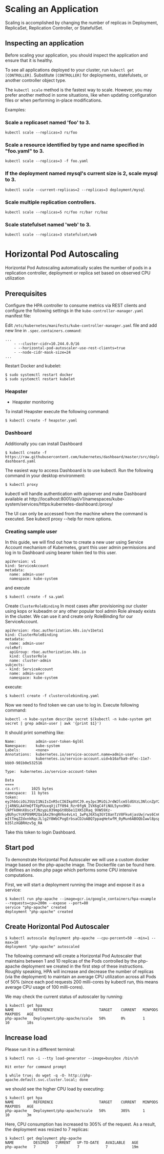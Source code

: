 # Scaling an Application

Scaling is accomplished by changing the number of replicas in Deployment, ReplicaSet, Replication Controller, or StatefulSet.

## Inspecting an application
Before scaling your application, you should inspect the application and ensure that it is healthy.

To see all applications deployed to your cluster, run `kubectl get [CONTROLLER]`. Substitute `[CONTROLLER]` for deployments, statefulsets, or another controller object type.

The `kubectl scale` method is the fastest way to scale. However, you may prefer another method in some situations, like when updating configuration files or when performing in-place modifications.

Examples:
  ### Scale a replicaset named 'foo' to 3.
  ```
  kubectl scale --replicas=3 rs/foo
  ```

  ### Scale a resource identified by type and name specified in "foo.yaml" to 3.
  ```
  kubectl scale --replicas=3 -f foo.yaml
  ```
  ### If the deployment named mysql's current size is 2, scale mysql to 3.
  ```
  kubectl scale --current-replicas=2 --replicas=3 deployment/mysql
  ``` 
  ### Scale multiple replication controllers.
  ```
  kubectl scale --replicas=5 rc/foo rc/bar rc/baz
  ```
  ### Scale statefulset named 'web' to 3.
  ```
  kubectl scale --replicas=3 statefulset/web
  ```
  
# Horizontal Pod Autoscaling

Horizontal Pod Autoscaling automatically scales the number of pods in a replication controller, deployment or replica set based on observed CPU utilization

## Prerequisites
Configure the HPA controller to consume metrics via REST clients and configure the following settings in the `kube-controller-manager.yaml` manifest file:

Edit `/etc/kubernetes/manifests/kube-controller-manager.yaml` file and add new line in `.spec.containers.command`:

```
...
    - --cluster-cidr=10.244.0.0/16
    - --horizontal-pod-autoscaler-use-rest-clients=true
    - --node-cidr-mask-size=24
...
```
Restart Docker and kubelet:
```
$ sudo systemctl restart docker
$ sudo systemctl restart kubelet
```

### Heapster

* Heapster monitoring

To install Heapster execute the following command:

```
$ kubectl create -f heapster.yaml
```
### Dashboard

Additionally you can install Dashboard

```
$ kubectl create -f https://raw.githubusercontent.com/kubernetes/dashboard/master/src/deploy/recommended/kubernetes-dashboard.yaml
```

The easiest way to access Dashboard is to use kubectl. Run the following command in your desktop environment:
```
$ kubectl proxy
```
kubectl will handle authentication with apiserver and make Dashboard available at http://localhost:8001/api/v1/namespaces/kube-system/services/https:kubernetes-dashboard:/proxy/

The UI can only be accessed from the machine where the command is executed. See kubectl proxy --help for more options.

### Creating sample user
In this guide, we will find out how to create a new user using Service Account mechanism of Kubernetes, grant this user admin permissions and log in to Dashboard using bearer token tied to this user.

```
apiVersion: v1
kind: ServiceAccount
metadata:
  name: admin-user
  namespace: kube-system
```
and execute

```
$ kubectl create -f sa.yaml
```
Create `ClusterRoleBinding`
In most cases after provisioning our cluster using kops or kubeadm or any other popular tool admin Role already exists in the cluster. We can use it and create only RoleBinding for our ServiceAccount.
```
apiVersion: rbac.authorization.k8s.io/v1beta1
kind: ClusterRoleBinding
metadata:
  name: admin-user
roleRef:
  apiGroup: rbac.authorization.k8s.io
  kind: ClusterRole
  name: cluster-admin
subjects:
- kind: ServiceAccount
  name: admin-user
  namespace: kube-system

```
execute:
```
$ kubectl create -f clustercolebinding.yaml
```
Now we need to find token we can use to log in. Execute following command:
```
kubectl -n kube-system describe secret $(kubectl -n kube-system get secret | grep admin-user | awk '{print $1}')
```

It should print something like:
```
Name:         admin-user-token-6gl6l
Namespace:    kube-system
Labels:       <none>
Annotations:  kubernetes.io/service-account.name=admin-user
              kubernetes.io/service-account.uid=b16afba9-dfec-11e7-bbb9-901b0e532516

Type:  kubernetes.io/service-account-token

Data
====
ca.crt:     1025 bytes
namespace:  11 bytes
token:      eyJhbGciOiJSUzI1NiIsInR5cCI6IkpXVCJ9.eyJpc3MiOiJrdWJlcm5ldGVzL3NlcnZpY2VhY2NvdW50Iiwia3ViZXJuZXRlcy5pby9zZXJ2aWNlYWNjb3VudC9uYW1lc3BhY2UiOiJrdWJlLXN5c3RlbSIsImt1YmVybmV0ZXMuaW8vc2VydmljZWFjY291bnQvc2VjcmV0Lm5hbWUiOiJhZG1pbi11c2VyLXRva2VuLTZnbDZsIiwia3ViZXJuZXRlcy5pby9zZXJ2aWNlYWNjb3VudC9zZXJ2aWNlLWFjY291bnQubmFtZSI6ImFkbWluLXVzZXIiLCJrdWJlcm5ldGVzLmlvL3NlcnZpY2VhY2NvdW50L3NlcnZpY2UtYWNjb3VudC51aWQiOiJiMTZhZmJhOS1kZmVjLTExZTctYmJiOS05MDFiMGU1MzI1MTYiLCJzdWIiOiJzeXN0ZW06c2VydmljZWFjY291bnQ6a3ViZS1zeXN0ZW06YWRtaW4tdXNlciJ9.M70CU3lbu3PP4OjhFms8PVL5pQKj-jj4RNSLA4YmQfTXpPUuxqXjiTf094_Rzr0fgN_IVX6gC4fiNUL5ynx9KU-lkPfk0HnX8scxfJNzypL039mpGt0bbe1IXKSIRaq_9VW59Xz-yBUhycYcKPO9RM2Qa1Ax29nqNVko4vLn1_1wPqJ6XSq3GYI8anTzV8Fku4jasUwjrws6Cn6_sPEGmL54sq5R4Z5afUtv-mItTmqZZdxnkRqcJLlg2Y8WbCPogErbsaCDJoABQ7ppaqHetwfM_0yMun6ABOQbIwwl8pspJhpplKwyo700OSpvTT9zlBsu-b35lzXGBRHzv5g_RA
```
Take this token to login Dashboard.

## Start pod

To demonstrate Horizontal Pod Autoscaler we will use a custom docker image based on the php-apache image. The Dockerfile can be found here. It defines an index.php page which performs some CPU intensive computations.

First, we will start a deployment running the image and expose it as a service:

```
$ kubectl run php-apache --image=gcr.io/google_containers/hpa-example --requests=cpu=200m --expose --port=80
service "php-apache" created
deployment "php-apache" created

```

## Create Horizontal Pod Autoscaler

```
$ kubectl autoscale deployment php-apache --cpu-percent=50 --min=1 --max=10
deployment "php-apache" autoscaled

```
The following command will create a Horizontal Pod Autoscaler that maintains between 1 and 10 replicas of the Pods controlled by the php-apache deployment we created in the first step of these instructions.
Roughly speaking, HPA will increase and decrease the number of replicas (via the deployment) to maintain an average CPU utilization across all Pods of 50% (since each pod requests 200 milli-cores by kubectl run, this means average CPU usage of 100 milli-cores). 

We may check the current status of autoscaler by running:

```
$ kubectl get hpa
NAME         REFERENCE                     TARGET    CURRENT   MINPODS   MAXPODS   AGE
php-apache   Deployment/php-apache/scale   50%       0%        1         10        18s
```

## Increase load

Please run it in a different terminal:

```
$ kubectl run -i --tty load-generator --image=busybox /bin/sh

Hit enter for command prompt

$ while true; do wget -q -O- http://php-apache.default.svc.cluster.local; done
```

we should see the higher CPU load by executing:
```
$ kubectl get hpa
NAME         REFERENCE                     TARGET    CURRENT   MINPODS   MAXPODS   AGE
php-apache   Deployment/php-apache/scale   50%       305%      1         10        3m
```
Here, CPU consumption has increased to 305% of the request. As a result, the deployment was resized to 7 replicas:
```
$ kubectl get deployment php-apache
NAME         DESIRED   CURRENT   UP-TO-DATE   AVAILABLE   AGE
php-apache   7         7         7            7           19m
```
